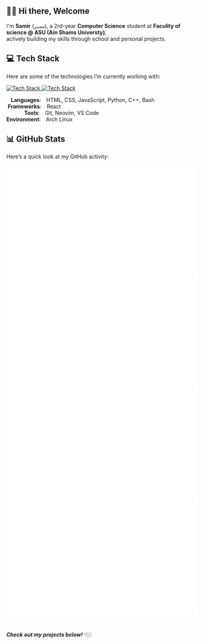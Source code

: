 ## 👋🏼 Hi there, Welcome

<p>I'm <strong>Samir</strong> (<code>سمير</code>), a 2rd-year <strong>Computer Science</strong> student at <strong>Faculity of science @ ASU (Ain Shams Universty)</strong>,
<br>actively building my skills through school and personal projects.</p>

## 💻 Tech Stack

Here are some of the technologies I’m currently working with:


<a href="https://github.com/sejjy#gh-dark-mode-only">
  <img src="https://skillicons.dev/icons?i=html,css,js,python,cpp,bash,react,git,neovim,vscode,arch&theme=dark" alt="Tech Stack" />
</a>

<a href="https://github.com/sejjy#gh-light-mode-only">
  <img src="https://skillicons.dev/icons?i=html,css,js,python,cpp,bash,react,git,neovim,vscode,arch&theme=light" alt="Tech Stack" />
</a>

<p></p>

&ensp;&nbsp;&hairsp;**Languages**:&emsp;HTML, CSS, JavaScript, Python, C++, Bash  
&nbsp;**Frameworks**:&emsp;React  
&emsp;&emsp;&emsp;&nbsp;&hairsp;**Tools**:&emsp;Git, Neovim, VS Code  
**Environment**:&emsp;Arch Linux

## 📊 GitHub Stats

Here’s a quick look at my GitHub activity:

<a href="https://github.com/sejjy#gh-dark-mode-only">
  <img src="https://github.com/sejjy/github-stats/blob/master/generated/overview.svg#gh-dark-mode-only" alt="GitHub Statistics" /></a>
<a href="https://github.com/sejjy#gh-dark-mode-only">
  <img src="https://github.com/sejjy/github-stats/blob/master/generated/languages.svg#gh-dark-mode-only" alt="Languages Used" /></a>

<a href="https://github.com/sejjy#gh-light-mode-only">
  <img src="https://github.com/sejjy/github-stats/blob/master/generated/overview.svg#gh-light-mode-only" alt="GitHub Statistics" /></a>
<a href="https://github.com/sejjy#gh-light-mode-only">
  <img src="https://github.com/sejjy/github-stats/blob/master/generated/languages.svg#gh-light-mode-only" alt="Languages Used" /></a>

#

**_Check out my projects below!_** 👇🏼
